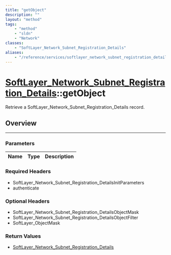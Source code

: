 ```yaml
---
title: "getObject"
description: ""
layout: "method"
tags:
    - "method"
    - "sldn"
    - "Network"
classes:
    - "SoftLayer_Network_Subnet_Registration_Details"
aliases:
    - "/reference/services/softlayer_network_subnet_registration_details/getObject"
---
```

# [SoftLayer_Network_Subnet_Registration_Details](/reference/services/SoftLayer_Network_Subnet_Registration_Details)::getObject


Retrieve a SoftLayer_Network_Subnet_Registration_Details record.


## Overview 


-----

### Parameters 
|Name | Type | Description |
| --- | --- | --- |


### Required Headers
* SoftLayer_Network_Subnet_Registration_DetailsInitParameters
* authenticate


### Optional Headers
* SoftLayer_Network_Subnet_Registration_DetailsObjectMask
* SoftLayer_Network_Subnet_Registration_DetailsObjectFilter
* SoftLayer_ObjectMask

### Return Values
* <a href='/reference/datatypes/SoftLayer_Network_Subnet_Registration_Details'>SoftLayer_Network_Subnet_Registration_Details </a>




